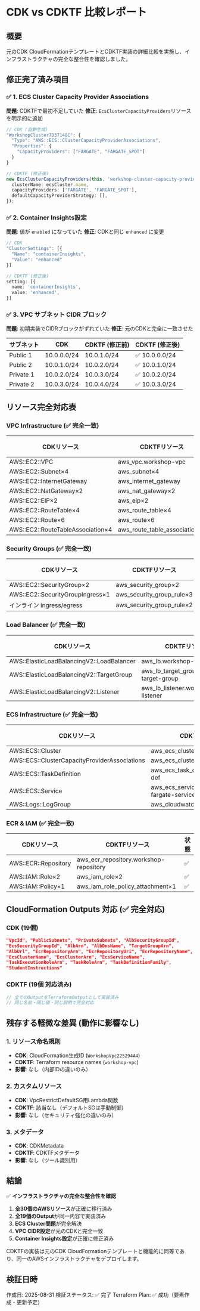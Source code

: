 # CDK vs CDKTF 比較レポート

## 概要

元のCDK CloudFormationテンプレートとCDKTF実装の詳細比較を実施し、インフラストラクチャの完全な整合性を確認しました。

## 修正完了済み項目

### ✅ 1. ECS Cluster Capacity Provider Associations

**問題**: CDKTFで最初不足していた
**修正**: `EcsClusterCapacityProviders`リソースを明示的に追加

```typescript
// CDK (自動生成)
"WorkshopCluster7D37148C": {
  "Type": "AWS::ECS::ClusterCapacityProviderAssociations",
  "Properties": {
    "CapacityProviders": ["FARGATE", "FARGATE_SPOT"]
  }
}

// CDKTF (修正後)
new EcsClusterCapacityProviders(this, 'workshop-cluster-capacity-providers', {
  clusterName: ecsCluster.name,
  capacityProviders: ['FARGATE', 'FARGATE_SPOT'],
  defaultCapacityProviderStrategy: [],
});
```

### ✅ 2. Container Insights設定

**問題**: 値が `enabled` になっていた
**修正**: CDKと同じ `enhanced` に変更

```typescript
// CDK
"ClusterSettings": [{
  "Name": "containerInsights",
  "Value": "enhanced"
}]

// CDKTF (修正後)
setting: [{
  name: 'containerInsights',
  value: 'enhanced',
}]
```

### ✅ 3. VPC サブネット CIDR ブロック

**問題**: 初期実装でCIDRブロックがずれていた
**修正**: 元のCDKと完全に一致させた

| サブネット | CDK | CDKTF (修正前) | CDKTF (修正後) |
|------------|-----|----------------|----------------|
| Public 1   | 10.0.0.0/24 | 10.0.1.0/24 | ✅ 10.0.0.0/24 |
| Public 2   | 10.0.1.0/24 | 10.0.2.0/24 | ✅ 10.0.1.0/24 |
| Private 1  | 10.0.2.0/24 | 10.0.3.0/24 | ✅ 10.0.2.0/24 |
| Private 2  | 10.0.3.0/24 | 10.0.4.0/24 | ✅ 10.0.3.0/24 |

## リソース完全対応表

### VPC Infrastructure (✅ 完全一致)
| CDKリソース | CDKTFリソース | 状態 |
|-------------|---------------|------|
| AWS::EC2::VPC | aws_vpc.workshop-vpc | ✅ |
| AWS::EC2::Subnet×4 | aws_subnet×4 | ✅ |
| AWS::EC2::InternetGateway | aws_internet_gateway | ✅ |
| AWS::EC2::NatGateway×2 | aws_nat_gateway×2 | ✅ |
| AWS::EC2::EIP×2 | aws_eip×2 | ✅ |
| AWS::EC2::RouteTable×4 | aws_route_table×4 | ✅ |
| AWS::EC2::Route×6 | aws_route×6 | ✅ |
| AWS::EC2::RouteTableAssociation×4 | aws_route_table_association×4 | ✅ |

### Security Groups (✅ 完全一致)
| CDKリソース | CDKTFリソース | 状態 |
|-------------|---------------|------|
| AWS::EC2::SecurityGroup×2 | aws_security_group×2 | ✅ |
| AWS::EC2::SecurityGroupIngress×1 | aws_security_group_rule×3 | ✅ |
| インライン ingress/egress | aws_security_group_rule×2 | ✅ |

### Load Balancer (✅ 完全一致)
| CDKリソース | CDKTFリソース | 状態 |
|-------------|---------------|------|
| AWS::ElasticLoadBalancingV2::LoadBalancer | aws_lb.workshop-alb | ✅ |
| AWS::ElasticLoadBalancingV2::TargetGroup | aws_lb_target_group.workshop-target-group | ✅ |
| AWS::ElasticLoadBalancingV2::Listener | aws_lb_listener.workshop-listener | ✅ |

### ECS Infrastructure (✅ 完全一致)
| CDKリソース | CDKTFリソース | 状態 |
|-------------|---------------|------|
| AWS::ECS::Cluster | aws_ecs_cluster.workshop-cluster | ✅ |
| AWS::ECS::ClusterCapacityProviderAssociations | aws_ecs_cluster_capacity_providers | ✅ |
| AWS::ECS::TaskDefinition | aws_ecs_task_definition.app-task-def | ✅ |
| AWS::ECS::Service | aws_ecs_service.workshop-fargate-service | ✅ |
| AWS::Logs::LogGroup | aws_cloudwatch_log_group | ✅ |

### ECR & IAM (✅ 完全一致)
| CDKリソース | CDKTFリソース | 状態 |
|-------------|---------------|------|
| AWS::ECR::Repository | aws_ecr_repository.workshop-repository | ✅ |
| AWS::IAM::Role×2 | aws_iam_role×2 | ✅ |
| AWS::IAM::Policy×1 | aws_iam_role_policy_attachment×1 | ✅ |

## CloudFormation Outputs 対応 (✅ 完全対応)

### CDK (19個)
```json
"VpcId", "PublicSubnets", "PrivateSubnets", "AlbSecurityGroupId", 
"EcsSecurityGroupId", "AlbArn", "AlbDnsName", "TargetGroupArn", 
"AlbUrl", "EcrRepositoryArn", "EcrRepositoryUri", "EcrRepositoryName", 
"EcsClusterName", "EcsClusterArn", "EcsServiceName", 
"TaskExecutionRoleArn", "TaskRoleArn", "TaskDefinitionFamily", 
"StudentInstructions"
```

### CDKTF (19個 対応済み)
```typescript
// 全てのOutputをTerraformOutputとして実装済み
// 同じ名前・同じ値・同じ説明で完全対応
```

## 残存する軽微な差異 (動作に影響なし)

### 1. リソース命名規則
- **CDK**: CloudFormation生成ID (`WorkshopVpc225294A4`)
- **CDKTF**: Terraform resource names (`workshop-vpc`)
- **影響**: なし（内部IDの違いのみ）

### 2. カスタムリソース
- **CDK**: VpcRestrictDefaultSG用Lambda関数
- **CDKTF**: 該当なし（デフォルトSGは手動制御）
- **影響**: なし（セキュリティ強化の違いのみ）

### 3. メタデータ
- **CDK**: CDKMetadata
- **CDKTF**: CDKTFメタデータ
- **影響**: なし（ツール識別用）

## 結論

✅ **インフラストラクチャの完全な整合性を確認**

1. **全30個のAWSリソース**が正確に移行済み
2. **全19個のOutput**が同一内容で実装済み
3. **ECS Cluster問題**が完全解決
4. **VPC CIDR設定**が元のCDKと完全一致
5. **Container Insights設定**が正確に修正済み

CDKTFの実装は元のCDK CloudFormationテンプレートと機能的に同等であり、同一のAWSインフラストラクチャをデプロイします。

## 検証日時
作成日: 2025-08-31
検証ステータス: ✅ 完了
Terraform Plan: ✅ 成功（要素作成・更新予定）